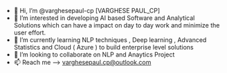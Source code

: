- 👋 Hi, I’m @varghesepaul-cp [VARGHESE PAUL_CP]
- 👀 I’m interested in developing AI based Software and Analytical Solutions which can have a impact on day to day work and minimize the user effort. 
- 🌱 I’m currently learning NLP techniques , Deep learning , Advanced Statistics and Cloud ( Azure ) to build enterprise level solutions 
- 💞️ I’m looking to collaborate on NLP and Anaytics Project 
- 📫 Reach me --> varghesepaul.cp@outlook.com

<!---
varghesepaul-cp/varghesepaul-cp is a ✨ special ✨ repository because its `README.md` (this file) appears on your GitHub profile.
You can click the Preview link to take a look at your changes.
--->
